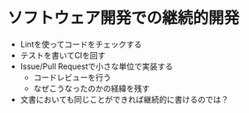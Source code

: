 # ソフトウェア開発での継続的開発

-   Lintを使ってコードをチェックする
-   テストを書いてCIを回す
-   Issue/Pull Requestで小さな単位で実装する
    -   コードレビューを行う
    -   なぜこうなったのかの経緯を残す
-   文書においても同じことができれば継続的に書けるのでは？

